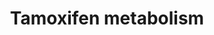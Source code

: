 ---
annotations:
- id: DOID:0060075
  parent: disease of cellular proliferation
  type: Disease Ontology
  value: estrogen-receptor positive breast cancer
- id: PW:0001229
  parent: classic metabolic pathway
  type: Pathway Ontology
  value: xenobiotic metabolic pathway
- id: PW:0000624
  parent: disease pathway
  type: Pathway Ontology
  value: breast cancer pathway
authors:
- Pieter Giesbertz
- MaintBot
- Khanspers
- Egonw
- Ddigles
- Zari
- DeSl
- Eweitz
citedin:
- link: PMC9377275
  title: 'Identifying Drug-Induced Liver Injury Associated With Inflammation-Drug
    and Drug-Drug Interactions in Pharmacologic Treatments for COVID-19 by Bioinformatics
    and System Biology Analyses: The Role of Pregnane X Receptor (2022)'
- link: PMC9015122
  title: Understanding signaling and metabolic paths using semantified and harmonized
    information about biological interactions (2022)
- link: 10.1159/000535120
  title: Human Monocytes Exposed to SARS-CoV-2 Display Features of Innate Immune Memory
    Producing High Levels of CXCL10 upon Restimulation (2023)
communities: []
description: 'Tamoxifen (TMX), sold under the brand name Nolvadex among others, is
  a medication that is used to prevent breast cancer in women and treat breast cancer
  in women and men.[1] It is also being studied for other types of cancer[1]. Tamoxifen
  is currently used for the treatment of both early and advanced estrogen receptor
  (ER)-positive (ER+) breast cancer in pre- and post-menopausal women[2]. Additionally,
  it is the most common hormone treatment for male breast cancer.  [1]: https://www.cancer.gov/about-cancer/treatment/drugs/tamoxifencitrate
  [2]: Jordan, V. Craig. "A current view of tamoxifen for the treatment and prevention
  of breast cancer." British journal of pharmacology 110.2 (1993): 507-517.'
last-edited: 2024-08-02
ndex: 2517bb3f-8b62-11eb-9e72-0ac135e8bacf
organisms:
- Homo sapiens
redirect_from:
- /index.php/Pathway:WP691
- /instance/WP691
- /instance/WP691_r135040
revision: r135040
schema-jsonld:
- '@context': https://schema.org/
  '@id': https://wikipathways.github.io/pathways/WP691.html
  '@type': Dataset
  creator:
    '@type': Organization
    name: WikiPathways
  description: 'Tamoxifen (TMX), sold under the brand name Nolvadex among others,
    is a medication that is used to prevent breast cancer in women and treat breast
    cancer in women and men.[1] It is also being studied for other types of cancer[1].
    Tamoxifen is currently used for the treatment of both early and advanced estrogen
    receptor (ER)-positive (ER+) breast cancer in pre- and post-menopausal women[2].
    Additionally, it is the most common hormone treatment for male breast cancer.  [1]:
    https://www.cancer.gov/about-cancer/treatment/drugs/tamoxifencitrate [2]: Jordan,
    V. Craig. "A current view of tamoxifen for the treatment and prevention of breast
    cancer." British journal of pharmacology 110.2 (1993): 507-517.'
  keywords:
  - 4-hydroxy-N-desmethyltamoxifen
  - CYP1A1
  - CYP1A2
  - CYP1B1
  - CYP2A6
  - CYP2C19
  - CYP2C8
  - CYP2C9
  - CYP2D6
  - CYP2E1
  - CYP3A4
  - CYP3A5
  - FMO1
  - FMO3
  - Metabolite
  - N,N-didesmethyltamoxifen
  - N-desmethyltamoxifen
  - PAP
  - PAPS
  - SSRI
  - SULT1A1
  - SULT1E1
  - SULT2A1
  - Tamoxifen-N-oxide
  - UGT1A10
  - UGT1A4
  - UGT1A8
  - UGT2B15
  - UGT2B7
  - alpha-hydroxy-N-desmethyltamoxifen
  - alpha-hydroxytamoxifen
  - cis-4-hydroxytamoxifen
  - deamino-hydroxytamoxifen
  - tamoxifen-N-glucuronide
  - trans-4-hydroxytamoxifen
  - trans-tamoxifen
  license: CC0
  name: Tamoxifen metabolism
seo: CreativeWork
title: Tamoxifen metabolism
wpid: WP691
---